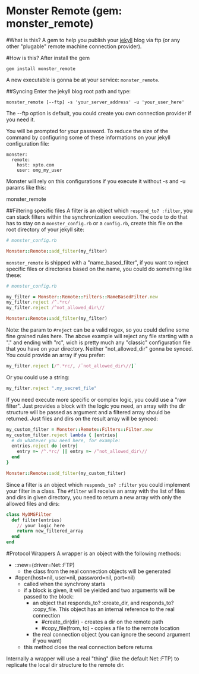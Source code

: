 Monster Remote (gem: monster_remote)
====================================

#What is this?
A gem to help you publish your [jekyll](http://jekyllrb.com) blog via
ftp (or any other "plugable" remote machine connection provider).

#How is this?
After install the gem

    gem install monster_remote

A new executable is gonna be at your service: `monster_remote`.

##Syncing
Enter the jekyll blog root path and type:

    monster_remote [--ftp] -s 'your_server_address' -u 'your_user_here'

The --ftp option is default, you could create you own connection
provider if you need it.

You will be prompted for your password. To reduce the size of the
command by configuring some of these informations on your jekyll
configuration file:

    monster:
      remote:
        host: xpto.com
        user: omg_my_user

Monster will rely on this configurations if you execute it without -s
and -u params like this:

  monster_remote

##Filtering specific files
A filter is an object which `respond_to? :filter`, you can stack
filters within the synchronization execution. The code to do that
has to stay on a `monster_config.rb` or a `config.rb`, create
this file on the root directory of your jekyll site:

```ruby
# monster_config.rb

Monster::Remote::add_filter(my_filter)
```

`monster_remote` is shipped with a "name_based_filter", if you want to
reject specific files or directories based on the name, you could do
something like these:

```ruby
# monster_config.rb

my_filter = Monster::Remote::Filters::NameBasedFilter.new
my_filter.reject /^.*rc/
my_filter.reject /^not_allowed_dir\//

Monster::Remote::add_filter(my_filter)
```

Note: the param to `#reject` can be a valid regex, so you could define
some fine grained rules here. The above example will reject any file
starting with a "." and ending with "rc", wich is pretty much any
"classic" configuration file that you have on your directory. Neither
"not_allowed_dir" gonna be synced. You could provide an array if you prefer:

```ruby
my_filter.reject [/^.*rc/, /ˆnot_allowed_dir\//]`
```

Or you could use a string:

```ruby
my_filter.reject ".my_secret_file"
```

If you need execute more specific or complex logic, you could use a "raw
filter". Just provides a block with the logic you need, an array with
the dir structure will be passed as argument and a filtered array should
be returned. Just files and dirs on the result array will be synced:

```ruby
my_custom_filter = Monster::Remote::Filters::Filter.new
my_custom_filter.reject lambda { |entries|
  # do whatever you need here, for example:
  entries.reject do |entry|
    entry =~ /^.*rc/ || entry =~ /^not_allowed_dir\//
  end
}

Monster::Remote::add_filter(my_custom_filter)
```

Since a filter is an object which `responds_to? :filter` you could
implement your filter in a class. The `#filter` will receive an array
with the list of files and dirs in given directory, you need to return a
new array with only the allowed files and dirs:

```ruby
class MyOMGFilter
  def filter(entries)
    // your logic here
    return new_filtered_array
  end
end
```

#Protocol Wrappers
A wrapper is an object with the following methods:

 * ::new=(driver=Net::FTP)
    - the class from the real connection objects will be generated
 * #open(host=nil, user=nil, password=nil, port=nil)
    - called when the synchrony starts
    - if a block is given, it will be yielded and two arguments will be
      passed to the block:
        - an object that responds_to? :create_dir, and responds_to?
          :copy_file. This object has an internal reference to the real
          connection
           - #create_dir(dir) - creates a dir on the remote path
           - #copy_file(from, to) - copies a file to the remote location
        - the real connection object (you can ignore the second argument if you want)
    - this method close the real connection before returns

Internally a wrapper will use a real "thing" (like the default Net::FTP)
to replicate the local dir structure to the remote dir.
